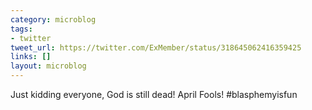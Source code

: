 ```yaml
---
category: microblog
tags:
- twitter
tweet_url: https://twitter.com/ExMember/status/318645062416359425
links: []
layout: microblog
---
```

Just kidding everyone, God is still dead! April Fools! #blasphemyisfun
